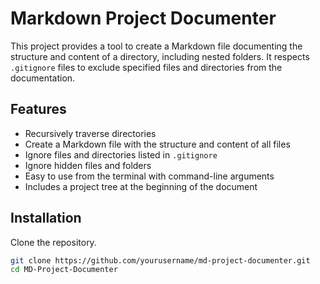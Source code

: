 # Markdown Project Documenter

This project provides a tool to create a Markdown file documenting the structure and content of a directory, including nested folders. It respects `.gitignore` files to exclude specified files and directories from the documentation.

## Features

- Recursively traverse directories
- Create a Markdown file with the structure and content of all files
- Ignore files and directories listed in `.gitignore`
- Ignore hidden files and folders
- Easy to use from the terminal with command-line arguments
- Includes a project tree at the beginning of the document

## Installation

Clone the repository.

```sh
git clone https://github.com/yourusername/md-project-documenter.git
cd MD-Project-Documenter
